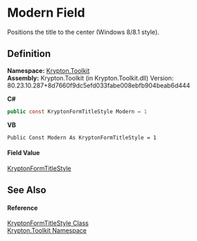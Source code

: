 # Modern Field


Positions the title to the center (Windows 8/8.1 style).



## Definition
**Namespace:** <a href="79d2eac2-21f4-54ff-7552-b20c33c30600.md">Krypton.Toolkit</a>  
**Assembly:** Krypton.Toolkit (in Krypton.Toolkit.dll) Version: 80.23.10.287+8d7660f9dc5efd033fabe008ebfb904beab6d444

**C#**
``` C#
public const KryptonFormTitleStyle Modern = 1
```
**VB**
``` VB
Public Const Modern As KryptonFormTitleStyle = 1
```



#### Field Value
<a href="c5a29bcd-5ccb-fa58-e81c-587716d4daab.md">KryptonFormTitleStyle</a>

## See Also


#### Reference
<a href="c5a29bcd-5ccb-fa58-e81c-587716d4daab.md">KryptonFormTitleStyle Class</a>  
<a href="79d2eac2-21f4-54ff-7552-b20c33c30600.md">Krypton.Toolkit Namespace</a>  
